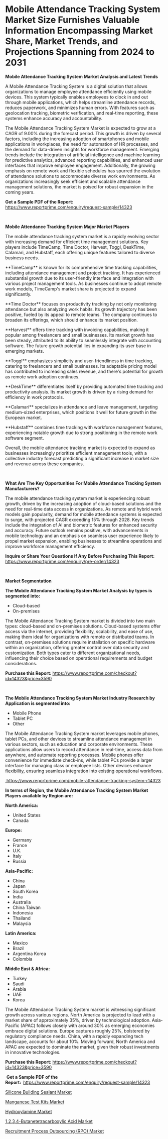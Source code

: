<p><h1>Mobile Attendance Tracking System Market Size Furnishes Valuable Information Encompassing Market Share, Market Trends, and Projections Spanning from 2024 to 2031</h1></p><p><strong>Mobile Attendance Tracking System Market Analysis and Latest Trends</strong></p>
<p><p>A Mobile Attendance Tracking System is a digital solution that allows organizations to manage employee attendance efficiently using mobile devices. This system typically enables employees to clock in and out through mobile applications, which helps streamline attendance records, reduces paperwork, and minimizes human errors. With features such as geolocation tracking, biometric verification, and real-time reporting, these systems enhance accuracy and accountability.</p><p>The Mobile Attendance Tracking System Market is expected to grow at a CAGR of 9.00% during the forecast period. This growth is driven by several factors, including the increasing adoption of smartphones and mobile applications in workplaces, the need for automation of HR processes, and the demand for data-driven insights for workforce management. Emerging trends include the integration of artificial intelligence and machine learning for predictive analytics, advanced reporting capabilities, and enhanced user interfaces that improve employee engagement. Additionally, the growing emphasis on remote work and flexible schedules has spurred the evolution of attendance solutions to accommodate diverse work environments. As organizations increasingly seek efficient and scalable attendance management solutions, the market is poised for robust expansion in the coming years.</p></p>
<p><strong>Get a Sample PDF of the Report:&nbsp;</strong> <a href="https://www.reportprime.com/enquiry/request-sample/14323">https://www.reportprime.com/enquiry/request-sample/14323</a></p>
<p>&nbsp;</p>
<p><strong>Mobile Attendance Tracking System Major Market Players</strong></p>
<p><p>The mobile attendance tracking system market is a rapidly evolving sector with increasing demand for efficient time management solutions. Key players include TimeCamp, Time Doctor, Harvest, Toggl, DeskTime, Calamari, and Hubstaff, each offering unique features tailored to diverse business needs.</p><p>**TimeCamp** is known for its comprehensive time tracking capabilities, including attendance management and project tracking. It has experienced substantial growth due to its user-friendly interface and integration with various project management tools. As businesses continue to adopt remote work models, TimeCamp's market share is projected to expand significantly.</p><p>**Time Doctor** focuses on productivity tracking by not only monitoring attendance but also analyzing work habits. Its growth trajectory has been positive, fueled by its appeal to remote teams. The company continues to broaden its offerings, which should enhance its market position.</p><p>**Harvest** offers time tracking with invoicing capabilities, making it popular among freelancers and small businesses. Its market growth has been steady, attributed to its ability to seamlessly integrate with accounting software. The future growth potential lies in expanding its user base in emerging markets.</p><p>**Toggl** emphasizes simplicity and user-friendliness in time tracking, catering to freelancers and small businesses. Its adaptable pricing model has contributed to increasing sales revenue, and there's potential for growth as remote work adoption continues.</p><p>**DeskTime** differentiates itself by providing automated time tracking and productivity analysis. Its market growth is driven by a rising demand for efficiency in work protocols.</p><p>**Calamari** specializes in attendance and leave management, targeting medium-sized enterprises, which positions it well for future growth in the European market.</p><p>**Hubstaff** combines time tracking with workforce management features, experiencing notable growth due to strong positioning in the remote work software segment.</p><p>Overall, the mobile attendance tracking market is expected to expand as businesses increasingly prioritize efficient management tools, with a collective industry forecast predicting a significant increase in market size and revenue across these companies.</p></p>
<p>&nbsp;</p>
<p><strong>What Are The Key Opportunities For Mobile Attendance Tracking System Manufacturers?</strong></p>
<p><p>The mobile attendance tracking system market is experiencing robust growth, driven by the increasing adoption of cloud-based solutions and the need for real-time data access in organizations. As remote and hybrid work models gain popularity, demand for mobile attendance systems is expected to surge, with projected CAGR exceeding 15% through 2028. Key trends include the integration of AI and biometric features for enhanced security and accuracy. Future outlook remains positive, with advancements in mobile technology and an emphasis on seamless user experience likely to propel market expansion, enabling businesses to streamline operations and improve workforce management efficiency.</p></p>
<p><strong>Inquire or Share Your Questions If Any Before Purchasing This Report:</strong> <a href="https://www.reportprime.com/enquiry/pre-order/14323">https://www.reportprime.com/enquiry/pre-order/14323</a></p>
<p>&nbsp;</p>
<p><strong>Market Segmentation</strong></p>
<p><strong>The Mobile Attendance Tracking System Market Analysis by types is segmented into:</strong></p>
<p><ul><li>Cloud-based</li><li>On-premises</li></ul></p>
<p><p>The Mobile Attendance Tracking System market is divided into two main types: cloud-based and on-premises solutions. Cloud-based systems offer access via the internet, providing flexibility, scalability, and ease of use, making them ideal for organizations with remote or distributed teams. In contrast, on-premises solutions require installation on specific hardware within an organization, offering greater control over data security and customization. Both types cater to different organizational needs, influencing their choice based on operational requirements and budget considerations.</p></p>
<p><strong>Purchase this Report:&nbsp;</strong><a href="https://www.reportprime.com/checkout?id=14323&price=3590">https://www.reportprime.com/checkout?id=14323&price=3590</a></p>
<p>&nbsp;</p>
<p><strong>The Mobile Attendance Tracking System Market Industry Research by Application is segmented into:</strong></p>
<p><ul><li>Mobile Phone</li><li>Tablet PC</li><li>Other</li></ul></p>
<p><p>The Mobile Attendance Tracking System market leverages mobile phones, tablet PCs, and other devices to streamline attendance management in various sectors, such as education and corporate environments. These applications allow users to record attendance in real-time, access data from anywhere, and automate reporting processes. Mobile phones offer convenience for immediate check-ins, while tablet PCs provide a larger interface for managing class or employee lists. Other devices enhance flexibility, ensuring seamless integration into existing operational workflows.</p></p>
<p><a href="https://www.reportprime.com/mobile-attendance-tracking-system-r14323">&nbsp;https://www.reportprime.com/mobile-attendance-tracking-system-r14323</a></p>
<p><strong>In terms of Region, the Mobile Attendance Tracking System Market Players available by Region are:</strong></p>
<p>
    <p> <strong> North America: </strong>
        <ul>
            <li>United States</li>
            <li>Canada</li>
        </ul>
        </p> 
    <p> <strong> Europe: </strong>
        <ul>
            <li>Germany</li>
            <li>France</li>
            <li>U.K.</li>
            <li>Italy</li>
            <li>Russia</li>
        </ul>
        </p> 
    <p> <strong> Asia-Pacific: </strong>
        <ul>
            <li>China</li>
            <li>Japan</li>
            <li>South Korea</li>
            <li>India</li>
            <li>Australia</li>
            <li>China Taiwan</li>
            <li>Indonesia</li>
            <li>Thailand</li>
            <li>Malaysia</li>
        </ul>
        </p> 
    <p> <strong> Latin America: </strong>
        <ul>
            <li>Mexico</li>
            <li>Brazil</li>
            <li>Argentina Korea</li>
            <li>Colombia</li>
        </ul>
        </p> 
    <p> <strong> Middle East & Africa: </strong>
        <ul>
            <li>Turkey</li>
            <li>Saudi</li>
            <li>Arabia</li>
            <li>UAE</li>
            <li>Korea</li>
        </ul>
    </p>
    </p>
<p><p>The Mobile Attendance Tracking System market is witnessing significant growth across various regions. North America is projected to lead with a market share of approximately 35%, driven by technological adoption. Asia-Pacific (APAC) follows closely with around 30% as emerging economies embrace digital solutions. Europe captures roughly 25%, bolstered by regulatory compliance needs. China, with a rapidly expanding tech landscape, accounts for about 10%. Moving forward, North America and APAC are expected to dominate the market, given their robust investments in innovative technologies.</p></p>
<p><strong>Purchase this Report: </strong><a href="https://www.reportprime.com/checkout?id=14323&price=3590">https://www.reportprime.com/checkout?id=14323&price=3590</a></p>
<p>&nbsp;<strong>Get a Sample PDF of the Report:&nbsp;&nbsp;</strong><a href="https://www.reportprime.com/enquiry/request-sample/14323">https://www.reportprime.com/enquiry/request-sample/14323</a></p>
<p><strong></strong></p>
<p><p><a href="https://www.linkedin.com/pulse/silicone-building-sealant-market-share-new-trends-analysis-its-zzubc?trackingId=d6R8MagNRDObac753BA%2BHQ%3D%3D">Silicone Building Sealant Market</a></p><p><a href="https://issuu.com/reportprime-2/docs/manganese-test-kits-market-size-203_d85f22a99b7062">Manganese Test Kits Market</a></p><p><a href="https://www.linkedin.com/pulse/hydroxylamine-market-size-growing-cagr-44-report-covers-analysis-8ndnc?trackingId=bG1x3Uj5RyOnNQgEbYIv2w%3D%3D">Hydroxylamine Market</a></p><p><a href="https://medium.com/@matianey76856/the-1-2-3-4-butanetetracarboxylic-acid-market-is-anticipated-to-experience-significant-growth-855536c851f4">1,2,3,4-Butanetetracarboxylic Acid Market</a></p><p><a href="https://medium.com/@matianey76856/the-recruitment-process-outsourcing-rpo-market-prioritizes-cost-control-and-efficiency-01830ca28b4a">Recruitment Process Outsourcing (RPO) Market</a></p></p>